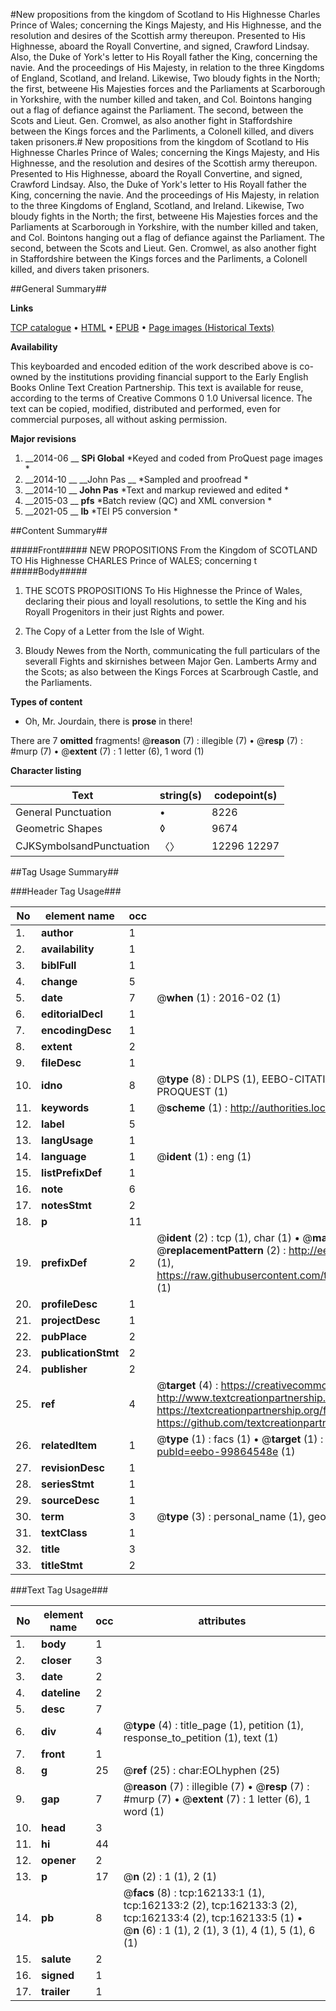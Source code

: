 #New propositions from the kingdom of Scotland to His Highnesse Charles Prince of Wales; concerning the Kings Majesty, and His Highnesse, and the resolution and desires of the Scottish army thereupon. Presented to His Highnesse, aboard the Royall Convertine, and signed, Crawford Lindsay. Also, the Duke of York's letter to His Royall father the King, concerning the navie. And the proceedings of His Majesty, in relation to the three Kingdoms of England, Scotland, and Ireland. Likewise, Two bloudy fights in the North; the first, betweene His Majesties forces and the Parliaments at Scarborough in Yorkshire, with the number killed and taken, and Col. Bointons hanging out a flag of defiance against the Parliament. The second, between the Scots and Lieut. Gen. Cromwel, as also another fight in Staffordshire between the Kings forces and the Parliments, a Colonell killed, and divers taken prisoners.#
New propositions from the kingdom of Scotland to His Highnesse Charles Prince of Wales; concerning the Kings Majesty, and His Highnesse, and the resolution and desires of the Scottish army thereupon. Presented to His Highnesse, aboard the Royall Convertine, and signed, Crawford Lindsay. Also, the Duke of York's letter to His Royall father the King, concerning the navie. And the proceedings of His Majesty, in relation to the three Kingdoms of England, Scotland, and Ireland. Likewise, Two bloudy fights in the North; the first, betweene His Majesties forces and the Parliaments at Scarborough in Yorkshire, with the number killed and taken, and Col. Bointons hanging out a flag of defiance against the Parliament. The second, between the Scots and Lieut. Gen. Cromwel, as also another fight in Staffordshire between the Kings forces and the Parliments, a Colonell killed, and divers taken prisoners.

##General Summary##

**Links**

[TCP catalogue](http://www.ota.ox.ac.uk/tcp/)  • 
[HTML](http://tei.it.ox.ac.uk/tcp/Texts-HTML/free/A90/A90017.html)  • 
[EPUB](http://tei.it.ox.ac.uk/tcp/Texts-EPUB/free/A90/A90017.epub) • 
[Page images (Historical Texts)](https://historicaltexts.jisc.ac.uk/eebo-99864548e)

**Availability**

This keyboarded and encoded edition of the work described above is co-owned by the
    institutions providing financial support to the Early English Books Online Text Creation
    Partnership. This text is available for reuse, according to the terms of  Creative Commons 0 1.0 Universal
    licence. The text can be copied, modified, distributed and performed, even for commercial
    purposes, all without asking permission.

**Major revisions**

1. __2014-06 __ __SPi Global__ *Keyed and coded from ProQuest page images *
1. __2014-10 __ __John Pas __ *Sampled and proofread *
1. __2014-10 __ __John Pas__ *Text and markup reviewed and edited *
1. __2015-03 __ __pfs__ *Batch review (QC) and XML conversion *
1. __2021-05 __ __lb__ *TEI P5 conversion *

##Content Summary##

#####Front#####
NEW PROPOSITIONS From the Kingdom of SCOTLAND TO His Highnesse CHARLES Prince of WALES; concerning t
#####Body#####

1. THE SCOTS PROPOSITIONS To His Highnesse the Prince of Wales, declaring their pious and loyall resolutions, to settle the King and his Royall Progenitors in their just Rights and power.

1. The Copy of a Letter from the Isle of Wight.

1. Bloudy Newes from the North, communicating the full particulars of the severall Fights and skirnishes between Major Gen. Lamberts Army and the Scots; as also between the Kings Forces at Scarbrough Castle, and the Parliaments.

**Types of content**

  * Oh, Mr. Jourdain, there is **prose** in there!

There are 7 **omitted** fragments! 
 @__reason__ (7) : illegible (7)  •  @__resp__ (7) : #murp (7)  •  @__extent__ (7) : 1 letter (6), 1 word (1)

**Character listing**


|Text|string(s)|codepoint(s)|
|---|---|---|
|General Punctuation|•|8226|
|Geometric Shapes|◊|9674|
|CJKSymbolsandPunctuation|〈〉|12296 12297|

##Tag Usage Summary##

###Header Tag Usage###

|No|element name|occ|attributes|
|---|---|---|---|
|1.|__author__|1||
|2.|__availability__|1||
|3.|__biblFull__|1||
|4.|__change__|5||
|5.|__date__|7| @__when__ (1) : 2016-02 (1)|
|6.|__editorialDecl__|1||
|7.|__encodingDesc__|1||
|8.|__extent__|2||
|9.|__fileDesc__|1||
|10.|__idno__|8| @__type__ (8) : DLPS (1), EEBO-CITATION (1), VID (1), EEBO-PROQUEST (1), STC (3), PROQUEST (1)|
|11.|__keywords__|1| @__scheme__ (1) : http://authorities.loc.gov/ (1)|
|12.|__label__|5||
|13.|__langUsage__|1||
|14.|__language__|1| @__ident__ (1) : eng (1)|
|15.|__listPrefixDef__|1||
|16.|__note__|6||
|17.|__notesStmt__|2||
|18.|__p__|11||
|19.|__prefixDef__|2| @__ident__ (2) : tcp (1), char (1)  •  @__matchPattern__ (2) : ([0-9\-]+):([0-9IVX]+) (1), (.+) (1)  •  @__replacementPattern__ (2) : http://eebo.chadwyck.com/downloadtiff?vid=$1&page=$2 (1), https://raw.githubusercontent.com/textcreationpartnership/Texts/master/tcpchars.xml#$1 (1)|
|20.|__profileDesc__|1||
|21.|__projectDesc__|1||
|22.|__pubPlace__|2||
|23.|__publicationStmt__|2||
|24.|__publisher__|2||
|25.|__ref__|4| @__target__ (4) : https://creativecommons.org/publicdomain/zero/1.0/ (1), http://www.textcreationpartnership.org/docs/. (1), https://textcreationpartnership.org/faq/#faq05 (1), https://github.com/textcreationpartnership (1)|
|26.|__relatedItem__|1| @__type__ (1) : facs (1)  •  @__target__ (1) : https://data.historicaltexts.jisc.ac.uk/view?pubId=eebo-99864548e (1)|
|27.|__revisionDesc__|1||
|28.|__seriesStmt__|1||
|29.|__sourceDesc__|1||
|30.|__term__|3| @__type__ (3) : personal_name (1), geographic_name (2)|
|31.|__textClass__|1||
|32.|__title__|3||
|33.|__titleStmt__|2||


###Text Tag Usage###

|No|element name|occ|attributes|
|---|---|---|---|
|1.|__body__|1||
|2.|__closer__|3||
|3.|__date__|2||
|4.|__dateline__|2||
|5.|__desc__|7||
|6.|__div__|4| @__type__ (4) : title_page (1), petition (1), response_to_petition (1), text (1)|
|7.|__front__|1||
|8.|__g__|25| @__ref__ (25) : char:EOLhyphen (25)|
|9.|__gap__|7| @__reason__ (7) : illegible (7)  •  @__resp__ (7) : #murp (7)  •  @__extent__ (7) : 1 letter (6), 1 word (1)|
|10.|__head__|3||
|11.|__hi__|44||
|12.|__opener__|2||
|13.|__p__|17| @__n__ (2) : 1 (1), 2 (1)|
|14.|__pb__|8| @__facs__ (8) : tcp:162133:1 (1), tcp:162133:2 (2), tcp:162133:3 (2), tcp:162133:4 (2), tcp:162133:5 (1)  •  @__n__ (6) : 1 (1), 2 (1), 3 (1), 4 (1), 5 (1), 6 (1)|
|15.|__salute__|2||
|16.|__signed__|1||
|17.|__trailer__|1||
